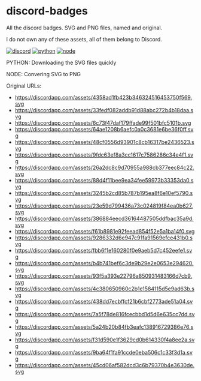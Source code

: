 # discord-badges
All the discord badges. SVG and PNG files, named and original.

I do not own any of these assets, all of them belong to Discord.

[![discord](https://img.shields.io/badge/Discord-blue?style=for-the-badge)](https://discord.com/)
[![python](https://img.shields.io/badge/python-v3.8.3-green?style=for-the-badge)](https://www.python.org/downloads/release/python-383/)
[![node](https://img.shields.io/badge/Node.js-red?style=for-the-badge)](https://nodejs.org/en/)

PYTHON: Downloading the SVG files quickly

NODE: Convering SVG to PNG
 
Original URLs:
- https://discordapp.com/assets/4358ad1fb423b346324516453750f569.svg
- https://discordapp.com/assets/33fedf082addb91d88abc272b4b18daa.svg
- https://discordapp.com/assets/6c73f47daf179ffade99f501bfc5101b.svg
- https://discordapp.com/assets/64ae1208b6aefc0a0c3681e6be36f0ff.svg
- https://discordapp.com/assets/48cf0556d93901c8cb16317be2436523.svg
- https://discordapp.com/assets/9fdc63ef8a3cc1617c7586286c34e4f1.svg
- https://discordapp.com/assets/26a2dc8c9d70955a988cb377eec84c22.svg
- https://discordapp.com/assets/88d4f11bee9ea34fee59973b33353da0.svg
- https://discordapp.com/assets/3245b2cd85b787b195ea8f6e10ef5790.svg
- https://discordapp.com/assets/23e59d799436a73c024819f84ea0b627.svg
- https://discordapp.com/assets/386884eecd36164487505ddfbac35a9d.svg
- https://discordapp.com/assets/f61b8981e92feead854f52e5a1ba14f0.svg
- https://discordapp.com/assets/9286332d6e947c91fa91569efce431b0.svg
- https://discordapp.com/assets/fbb6f1e160280f0e9aeb5d7c452eefe1.svg
- https://discordapp.com/assets/b4b741bef6c3de9b29e2e0653e294620.svg
- https://discordapp.com/assets/93f5a393e22796a850931483166d7cb9.svg
- https://discordapp.com/assets/4c380650960c2b1e1584115d5e9ad63b.svg
- https://discordapp.com/assets/438dd7ecbffcf21b6cbf2773ade51a04.svg
- https://discordapp.com/assets/7a5f78de816fcecbbd1d5d6e635cc7dd.svg
- https://discordapp.com/assets/5a24b20b84fb3eafc138916729386e76.svg
- https://discordapp.com/assets/f31d590e1f3629cd0b614330f4a8ee2a.svg
- https://discordapp.com/assets/9ba64f1fa91ccde0eba506c1c33f3d1a.svg
- https://discordapp.com/assets/45cd06af582dcd3c6b79370b4e3630de.svg
